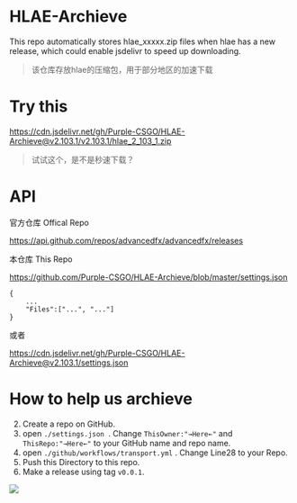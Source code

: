 # HLAE-Archieve
This repo automatically stores hlae_xxxxx.zip files when hlae has a new release, which could enable jsdelivr to speed up downloading.
> 该仓库存放hlae的压缩包，用于部分地区的加速下载

# Try this
https://cdn.jsdelivr.net/gh/Purple-CSGO/HLAE-Archieve@v2.103.1/v2.103.1/hlae_2_103_1.zip
> 试试这个，是不是秒速下载？

# API

官方仓库 Offical Repo

https://api.github.com/repos/advancedfx/advancedfx/releases

本仓库 This Repo

https://github.com/Purple-CSGO/HLAE-Archieve/blob/master/settings.json

```
{
	...
	"Files":["...", "..."]
}
```

或者

https://cdn.jsdelivr.net/gh/Purple-CSGO/HLAE-Archieve@v2.103.1/settings.json

# How to help us archieve

2. Create a repo on GitHub.
3. open `./settings.json `. Change `ThisOwner:"→Here←"` and `ThisRepo:"→Here←"` to your GitHub name and repo name.
4.  open `./github/workflows/transport.yml` . Change Line28 to your Repo.
5. Push this Directory to this repo.
6. Make a release using tag `v0.0.1`.

![](https://gitee.com/Purple-CSGO/Purp1e-Image-Hosting/raw/master/20200808083415.png)





